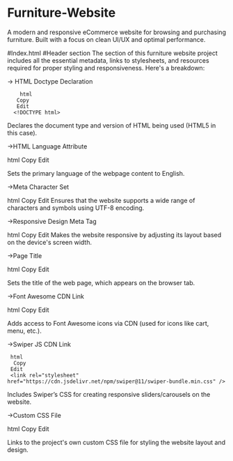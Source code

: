 # Furniture-Website
A modern and responsive eCommerce website for browsing and purchasing furniture. Built with a focus on clean UI/UX and optimal performance.

#Index.html
#Header section
The <head> section of this furniture website project includes all the essential metadata, links to stylesheets, and resources required for proper styling and responsiveness. Here's a breakdown:

-> HTML Doctype Declaration

        html
       Copy
       Edit
      <!DOCTYPE html>
Declares the document type and version of HTML being used (HTML5 in this case).

->HTML Language Attribute

  html
  Copy
  Edit
  <html lang="en">
Sets the primary language of the webpage content to English.

->Meta Character Set

  html
  Copy
  Edit
 <meta charset="UTF-8">
Ensures that the website supports a wide range of characters and symbols using UTF-8 encoding.

->Responsive Design Meta Tag

  html
  Copy
  Edit
  <meta name="viewport" content="width=device-width, initial-scale=1.0">
Makes the website responsive by adjusting its layout based on the device's screen width.

->Page Title

  html
  Copy
  Edit
 <title>Complete Responsive Furniture Website Using HTML CSS & JS</title>
Sets the title of the web page, which appears on the browser tab.

->Font Awesome CDN Link

   html
  Copy
  Edit
  <link rel="stylesheet" href="https://cdnjs.cloudflare.com/ajax/libs/font-awesome/6.5.2/css/all.min.css">
Adds access to Font Awesome icons via CDN (used for icons like cart, menu, etc.).

->Swiper JS CDN Link

     html
      Copy
     Edit
     <link rel="stylesheet" href="https://cdn.jsdelivr.net/npm/swiper@11/swiper-bundle.min.css" />
Includes Swiper’s CSS for creating responsive sliders/carousels on the website.

->Custom CSS File

   html
  Copy
  Edit
   <link rel="stylesheet" href="style.css">
Links to the project's own custom CSS file for styling the website layout and design.

